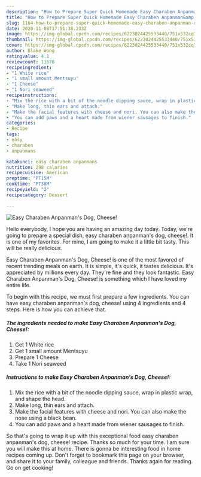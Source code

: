 ```yaml
---
description: "How to Prepare Super Quick Homemade Easy Charaben Anpanman&amp;#39;s Dog, Cheese!"
title: "How to Prepare Super Quick Homemade Easy Charaben Anpanman&amp;#39;s Dog, Cheese!"
slug: 1164-how-to-prepare-super-quick-homemade-easy-charaben-anpanman-and-39-s-dog-cheese
date: 2020-11-08T17:51:38.233Z
image: https://img-global.cpcdn.com/recipes/6223024425533440/751x532cq70/easy-charaben-anpanmans-dog-cheese-recipe-main-photo.jpg
thumbnail: https://img-global.cpcdn.com/recipes/6223024425533440/751x532cq70/easy-charaben-anpanmans-dog-cheese-recipe-main-photo.jpg
cover: https://img-global.cpcdn.com/recipes/6223024425533440/751x532cq70/easy-charaben-anpanmans-dog-cheese-recipe-main-photo.jpg
author: Blake Wong
ratingvalue: 4.1
reviewcount: 11578
recipeingredient:
- "1 White rice"
- "1 small amount Mentsuyu"
- "1 Cheese"
- "1 Nori seaweed"
recipeinstructions:
- "Mix the rice with a bit of the noodle dipping sauce, wrap in plastic wrap, and shape the head."
- "Make long, thin ears and attach."
- "Make the facial features with cheese and nori. You can also make the nose using a black bean."
- "You can add paws and a heart made from wiener sausages to finish."
categories:
- Recipe
tags:
- easy
- charaben
- anpanmans

katakunci: easy charaben anpanmans 
nutrition: 298 calories
recipecuisine: American
preptime: "PT15M"
cooktime: "PT38M"
recipeyield: "2"
recipecategory: Dessert

---
```



![Easy Charaben Anpanman&#39;s Dog, Cheese!](https://img-global.cpcdn.com/recipes/6223024425533440/751x532cq70/easy-charaben-anpanmans-dog-cheese-recipe-main-photo.jpg)

Hello everybody, I hope you are having an amazing day today. Today, we're going to prepare a special dish, easy charaben anpanman&#39;s dog, cheese!. It is one of my favorites. For mine, I am going to make it a little bit tasty. This will be really delicious.

Easy Charaben Anpanman&#39;s Dog, Cheese! is one of the most favored of recent trending meals on earth. It is simple, it's quick, it tastes delicious. It's appreciated by millions every day. They're fine and they look fantastic. Easy Charaben Anpanman&#39;s Dog, Cheese! is something which I have loved my entire life.




To begin with this recipe, we must first prepare a few ingredients. You can have easy charaben anpanman&#39;s dog, cheese! using 4 ingredients and 4 steps. Here is how you can achieve that.

<!--inarticleads1-->

##### The ingredients needed to make Easy Charaben Anpanman&#39;s Dog, Cheese!:

1. Get 1 White rice
1. Get 1 small amount Mentsuyu
1. Prepare 1 Cheese
1. Take 1 Nori seaweed




<!--inarticleads2-->

##### Instructions to make Easy Charaben Anpanman&#39;s Dog, Cheese!:

1. Mix the rice with a bit of the noodle dipping sauce, wrap in plastic wrap, and shape the head.
1. Make long, thin ears and attach.
1. Make the facial features with cheese and nori. You can also make the nose using a black bean.
1. You can add paws and a heart made from wiener sausages to finish.




So that's going to wrap it up with this exceptional food easy charaben anpanman&#39;s dog, cheese! recipe. Thanks so much for your time. I am sure you will make this at home. There is gonna be interesting food in home recipes coming up. Don't forget to bookmark this page on your browser, and share it to your family, colleague and friends. Thanks again for reading. Go on get cooking!
